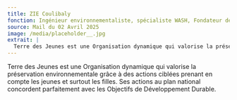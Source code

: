 ```yaml
---
title: ZIE Coulibaly
fonction: Ingénieur environnementaliste, spécialiste WASH, Fondateur de l'ONG Empreinte Verte et solidarité
source: Mail du 02 Avril 2025
image: /media/placeholder__.jpg
extrait: |
  Terre des Jeunes est une Organisation dynamique qui valorise la préservation environnementale grâce à des actions ciblées prenant en compte les jeunes et surtout les filles. Ses actions au plan national concordent parfaitement avec les Objectifs de Développement Durable.
---
```

Terre des Jeunes est une Organisation dynamique qui valorise la préservation environnementale grâce à des actions ciblées prenant en compte les jeunes et surtout les filles. Ses actions au plan national concordent parfaitement avec les Objectifs de Développement Durable.
